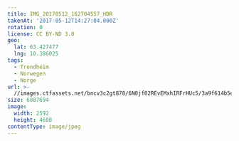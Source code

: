 ```yaml
---
title: IMG_20170512_162704557_HDR
takenAt: '2017-05-12T14:27:04.000Z'
rotation: 0
license: CC BY-ND 3.0
geo:
  lat: 63.427477
  lng: 10.386025
tags:
  - Trondheim
  - Norwegen
  - Norge
url: >-
  //images.ctfassets.net/bncv3c2gt878/6N0jf02REvEMxhIRFrHUc5/3a9f614b5ef329847b6426d05cc4c12d/img_20170512_162704557_hdr_34265213060_o
size: 6887694
image:
  width: 2592
  height: 4608
contentType: image/jpeg
---
```


